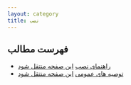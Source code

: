 ```yaml
---
layout: category
title: نصب
---
```



## فهرست مطالب
- [راهنمای نصب](./installation_guide.html) [این صفحه منتقل شود](https://wiki.archusers.ir/index.php/%D8%B1%D8%A7%D9%87%D9%86%D9%85%D8%A7%DB%8C_%D9%86%D8%B5%D8%A8)
- [توصیه های عمومی](./general_recommendations.html) [این صفحه منتقل شود](https://wiki.archusers.ir/index.php/%D8%AA%D9%88%D8%B5%DB%8C%D9%87%E2%80%8C%D9%87%D8%A7%DB%8C_%D8%B9%D9%85%D9%88%D9%85%DB%8C)

